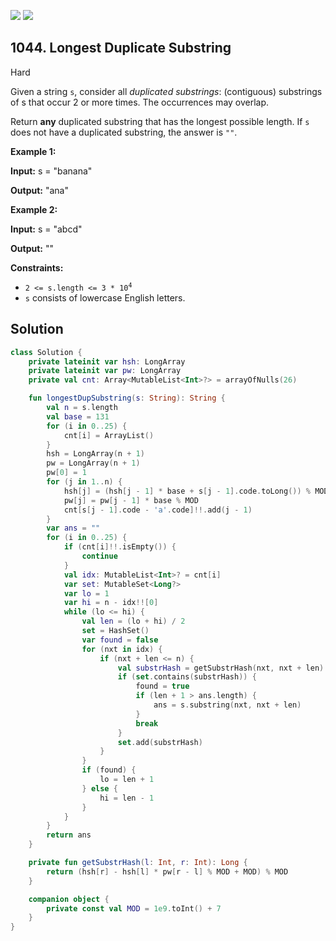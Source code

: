 [![](https://img.shields.io/github/stars/javadev/LeetCode-in-Kotlin?label=Stars&style=flat-square)](https://github.com/javadev/LeetCode-in-Kotlin)
[![](https://img.shields.io/github/forks/javadev/LeetCode-in-Kotlin?label=Fork%20me%20on%20GitHub%20&style=flat-square)](https://github.com/javadev/LeetCode-in-Kotlin/fork)

## 1044\. Longest Duplicate Substring

Hard

Given a string `s`, consider all _duplicated substrings_: (contiguous) substrings of s that occur 2 or more times. The occurrences may overlap.

Return **any** duplicated substring that has the longest possible length. If `s` does not have a duplicated substring, the answer is `""`.

**Example 1:**

**Input:** s = "banana"

**Output:** "ana"

**Example 2:**

**Input:** s = "abcd"

**Output:** ""

**Constraints:**

*   <code>2 <= s.length <= 3 * 10<sup>4</sup></code>
*   `s` consists of lowercase English letters.

## Solution

```kotlin
class Solution {
    private lateinit var hsh: LongArray
    private lateinit var pw: LongArray
    private val cnt: Array<MutableList<Int>?> = arrayOfNulls(26)

    fun longestDupSubstring(s: String): String {
        val n = s.length
        val base = 131
        for (i in 0..25) {
            cnt[i] = ArrayList()
        }
        hsh = LongArray(n + 1)
        pw = LongArray(n + 1)
        pw[0] = 1
        for (j in 1..n) {
            hsh[j] = (hsh[j - 1] * base + s[j - 1].code.toLong()) % MOD
            pw[j] = pw[j - 1] * base % MOD
            cnt[s[j - 1].code - 'a'.code]!!.add(j - 1)
        }
        var ans = ""
        for (i in 0..25) {
            if (cnt[i]!!.isEmpty()) {
                continue
            }
            val idx: MutableList<Int>? = cnt[i]
            var set: MutableSet<Long?>
            var lo = 1
            var hi = n - idx!![0]
            while (lo <= hi) {
                val len = (lo + hi) / 2
                set = HashSet()
                var found = false
                for (nxt in idx) {
                    if (nxt + len <= n) {
                        val substrHash = getSubstrHash(nxt, nxt + len)
                        if (set.contains(substrHash)) {
                            found = true
                            if (len + 1 > ans.length) {
                                ans = s.substring(nxt, nxt + len)
                            }
                            break
                        }
                        set.add(substrHash)
                    }
                }
                if (found) {
                    lo = len + 1
                } else {
                    hi = len - 1
                }
            }
        }
        return ans
    }

    private fun getSubstrHash(l: Int, r: Int): Long {
        return (hsh[r] - hsh[l] * pw[r - l] % MOD + MOD) % MOD
    }

    companion object {
        private const val MOD = 1e9.toInt() + 7
    }
}
```